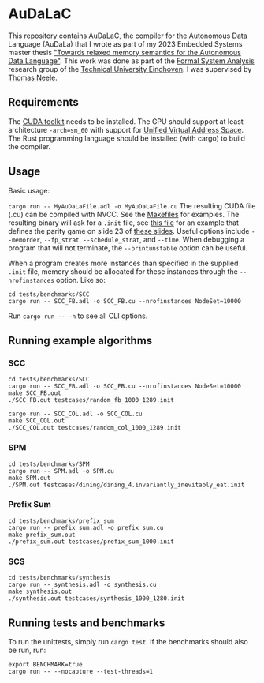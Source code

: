 # AuDaLaC
This repository contains AuDaLaC, the compiler for the Autonomous Data Language (AuDaLa) that I wrote as part of my 2023 Embedded Systems master thesis ["Towards relaxed memory semantics for the Autonomous Data Language"](https://github.com/GPLeemrijse/AuDaLaC/blob/master/Towards_relaxed_memory_semantics_for_the_Autonomous_Data_Language.pdf). This work was done as part of the [Formal System Analysis](https://fsa.win.tue.nl/) research group of the [Technical University Eindhoven](https://www.tue.nl/en/). I was supervised by [Thomas Neele](https://tneele.com/).

## Requirements
The [CUDA toolkit](https://developer.nvidia.com/cuda-toolkit) needs to be installed. The GPU should support at least architecture `-arch=sm_60` with support for [Unified Virtual Address Space](https://docs.nvidia.com/cuda/cuda-c-programming-guide/index.html#unified-virtual-address-space).
The Rust programming language should be installed (with cargo) to build the compiler.

## Usage
Basic usage:

```cargo run -- MyAuDaLaFile.adl -o MyAuDaLaFile.cu```
The resulting CUDA file (.cu) can be compiled with NVCC. See the [Makefiles](https://github.com/GPLeemrijse/AuDaLaC/blob/master/tests/benchmarks/prefix_sum/Makefile) for examples. The resulting binary will ask for a `.init` file, see [this file](https://github.com/GPLeemrijse/AuDaLaC/blob/master/tests/benchmarks/SPM/testcases/keiren_ex1_pg_min.init) for an example that defines the parity game on slide 23 of [these slides](https://www.win.tue.nl/~timw/teaching/amc/2009/college14.pdf).
Useful options include `--memorder`, `--fp_strat`, `--schedule_strat`, and `--time`. When debugging a program that will not terminate, the `--printunstable` option can be useful.

When a program creates more instances than specified in the supplied `.init` file, memory should be allocated for these instances through the `--nrofinstances` option. Like so:
```
cd tests/benchmarks/SCC
cargo run -- SCC_FB.adl -o SCC_FB.cu --nrofinstances NodeSet=10000
```


Run `cargo run -- -h` to see all CLI options.

## Running example algorithms
### SCC
```
cd tests/benchmarks/SCC
cargo run -- SCC_FB.adl -o SCC_FB.cu --nrofinstances NodeSet=10000
make SCC_FB.out
./SCC_FB.out testcases/random_fb_1000_1289.init

cargo run -- SCC_COL.adl -o SCC_COL.cu
make SCC_COL.out
./SCC_COL.out testcases/random_col_1000_1289.init
```
### SPM
```
cd tests/benchmarks/SPM
cargo run -- SPM.adl -o SPM.cu
make SPM.out
./SPM.out testcases/dining/dining_4.invariantly_inevitably_eat.init
```

### Prefix Sum
```
cd tests/benchmarks/prefix_sum
cargo run -- prefix_sum.adl -o prefix_sum.cu
make prefix_sum.out
./prefix_sum.out testcases/prefix_sum_1000.init
```

### SCS
```
cd tests/benchmarks/synthesis
cargo run -- synthesis.adl -o synthesis.cu
make synthesis.out
./synthesis.out testcases/synthesis_1000_1280.init
```

## Running tests and benchmarks
To run the unittests, simply run `cargo test`. If the benchmarks should also be run, run:
```
export BENCHMARK=true
cargo run -- --nocapture --test-threads=1
```
